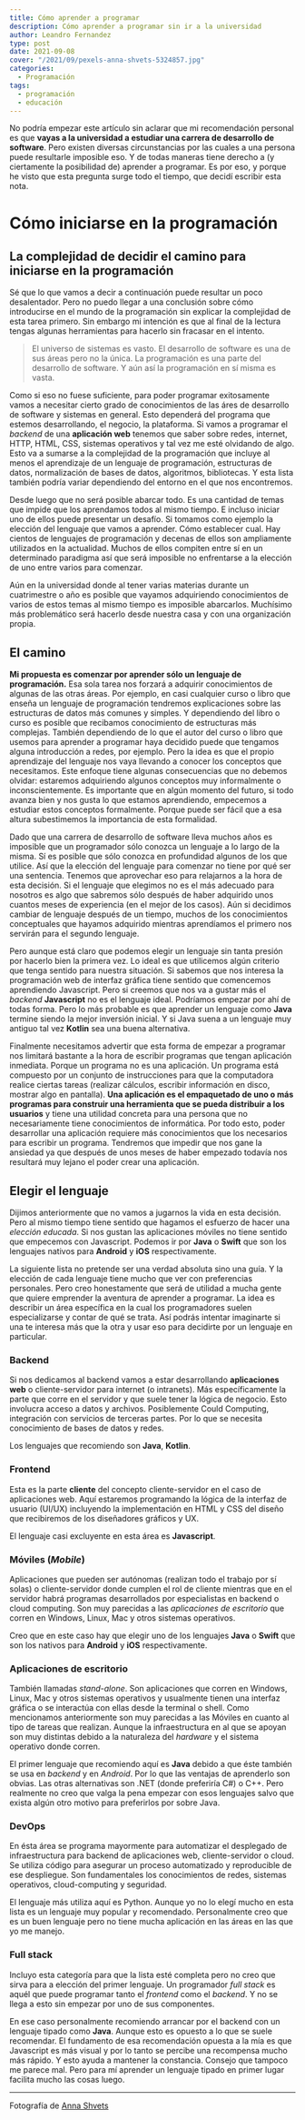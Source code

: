 ```yaml
---
title: Cómo aprender a programar
description: Cómo aprender a programar sin ir a la universidad
author: Leandro Fernandez
type: post
date: 2021-09-08
cover: "/2021/09/pexels-anna-shvets-5324857.jpg"
categories:
  - Programación
tags:
  - programación
  - educación
---
```


No podría empezar este artículo sin aclarar que mi recomendación personal es que **vayas a la universidad a estudiar una carrera de desarrollo de software**. Pero existen diversas circunstancias por las cuales a una persona puede resultarle imposible eso. Y de todas maneras tiene derecho a (y ciertamente la posibilidad de) aprender a programar. Es por eso, y porque he visto que esta pregunta surge todo el tiempo, que decidí escribir esta nota.

# Cómo iniciarse en la programación

## La complejidad de decidir el camino para iniciarse en la programación

Sé que lo que vamos a decir a continuación puede resultar un poco desalentador. Pero no puedo llegar a una conclusión sobre cómo introducirse en el mundo de la programación sin explicar la complejidad de esta tarea primero. Sin embargo mi intención es que al final de la lectura tengas algunas herramientas para hacerlo sin fracasar en el intento.

> El universo de sistemas es vasto. El desarrollo de software es una de sus áreas pero no la única. La programación es una parte del desarrollo de software. Y aún así la programación en sí misma es vasta.

Como si eso no fuese suficiente, para poder programar exitosamente vamos a necesitar cierto grado de conocimientos de las áres de desarrollo de software y sistemas en general. Esto dependerá del programa que estemos desarrollando, el negocio, la plataforma. Si vamos a programar el _backend_ de una **aplicación web** tenemos que saber sobre redes, internet, HTTP, HTML, CSS, sistemas operativos y tal vez me esté olvidando de algo. Esto va a sumarse a la complejidad de la programación que incluye al menos el aprendizaje de un lenguaje de programación, estructuras de datos, normalización de bases de datos, algoritmos, bibliotecas. Y esta lista también podría variar dependiendo del entorno en el que nos encontremos.

Desde luego que no será posible abarcar todo. Es una cantidad de temas que impide que los aprendamos todos al mismo tiempo. E incluso iniciar uno de ellos puede presentar un desafío. Si tomamos como ejemplo la elección del lenguaje que vamos a aprender. Cómo establecer cual. Hay cientos de lenguajes de programación y decenas de ellos son ampliamente utilizados en la actualidad. Muchos de ellos compiten entre sí en un determinado paradigma así que será imposible no enfrentarse a la elección de uno entre varios para comenzar.

Aún en la universidad donde al tener varias materias durante un cuatrimestre o año es posible que vayamos adquiriendo conocimientos de varios de estos temas al mismo tiempo es imposible abarcarlos. Muchísimo más problemático será hacerlo desde nuestra casa y con una organización propia.

## El camino

**Mi propuesta es comenzar por aprender sólo un lenguaje de programación.** Esa sola tarea nos forzará a adquirir conocimientos de algunas de las otras áreas. Por ejemplo, en casi cualquier curso o libro que enseña un lenguaje de programación tendremos explicaciones sobre las estructuras de datos más comunes y simples. Y dependiendo del libro o curso es posible que recibamos conocimiento de estructuras más complejas. También dependiendo de lo que el autor del curso o libro que usemos para aprender a programar haya decidido puede que tengamos alguna introducción a redes, por ejemplo. Pero la idea es que el propio aprendizaje del lenguaje nos vaya llevando a conocer los conceptos que necesitamos. Este enfoque tiene algunas consecuencias que no debemos olvidar: estaremos adquiriendo algunos conceptos muy informalmente o inconscientemente. Es importante que en algún momento del futuro, si todo avanza bien y nos gusta lo que estamos aprendiendo, empecemos a estudiar estos conceptos formalmente. Porque puede ser fácil que a esa altura subestimemos la importancia de esta formalidad.

Dado que una carrera de desarrollo de software lleva muchos años es imposible que un programador sólo conozca un lenguaje a lo largo de la misma. Sí es posible que sólo conozca en profundidad algunos de los que utilice. Así que la elección del lenguaje para comenzar no tiene por qué ser una sentencia. Tenemos que aprovechar eso para relajarnos a la hora de esta decisión. Si el lenguaje que elegimos no es el más adecuado para nosotros es algo que sabremos sólo después de haber adquirido unos cuantos meses de experiencia (en el mejor de los casos). Aún si decidimos cambiar de lenguaje después de un tiempo, muchos de los conocimientos conceptuales que hayamos adquirido mientras aprendíamos el primero nos servirán para el segundo lenguaje.

Pero aunque está claro que podemos elegir un lenguaje sin tanta presión por hacerlo bien la primera vez. Lo ideal es que utilicemos algún criterio que tenga sentido para nuestra situación. Si sabemos que nos interesa la programación web de interfaz gráfica tiene sentido que comencemos aprendiendo Javascript. Pero si creemos que nos va a gustar más el _backend_ **Javascript** no es el lenguaje ideal. Podríamos empezar por ahí de todas forma. Pero lo más probable es que aprender un lenguaje como **Java** termine siendo la mejor inversión inicial. Y si Java suena a un lenguaje muy antiguo tal vez **Kotlin** sea una buena alternativa.

Finalmente necesitamos advertir que esta forma de empezar a programar nos limitará bastante a la hora de escribir programas que tengan aplicación inmediata. Porque un programa no es una aplicación. Un programa está compuesto por un conjunto de instrucciones para que la computadora realice ciertas tareas (realizar cálculos, escribir información en disco, mostrar algo en pantalla). **Una aplicación es el empaquetado de uno o más programas para construir una herramienta que se pueda distribuir a los usuarios** y tiene una utilidad concreta para una persona que no necesariamente tiene conocimientos de informática. Por todo esto, poder desarrollar una aplicación requiere más conocimientos que los necesarios para escribir un programa. Tendremos que impedir que nos gane la ansiedad ya que después de unos meses de haber empezado todavía nos resultará muy lejano el poder crear una aplicación.

## Elegir el lenguaje

Dijimos anteriormente que no vamos a jugarnos la vida en esta decisión. Pero al mismo tiempo tiene sentido que hagamos el esfuerzo de hacer una _elección educada_. Si nos gustan las aplicaciones móviles no tiene sentido que empecemos con Javascript. Podemos ir por **Java** o **Swift** que son los lenguajes nativos para **Android** y **iOS** respectivamente.

La siguiente lista no pretende ser una verdad absoluta sino una guía. Y la elección de cada lenguaje tiene mucho que ver con preferencias personales. Pero creo honestamente que será de utilidad a mucha gente que quiere emprender la aventura de aprender a programar. La idea es describir un área específica en la cual los programadores suelen especializarse y contar de qué se trata. Así podrás intentar imaginarte si una te interesa más que la otra y usar eso para decidirte por un lenguaje en particular.

### Backend

Si nos dedicamos al backend vamos a estar desarrollando **aplicaciones web** o cliente-servidor para internet (o intranets). Más específicamente la parte que corre en el servidor y que suele tener la lógica de negocio. Esto involucra acceso a datos y archivos. Posiblemente Could Computing, integración con servicios de terceras partes. Por lo que se necesita conocimiento de bases de datos y redes. 

Los lenguajes que recomiendo son **Java**, **Kotlin**.

### Frontend

Esta es la parte **cliente** del concepto cliente-servidor en el caso de aplicaciones web. Aquí estaremos programando la lógica de la interfaz de usuario (UI/UX) incluyendo la implementación en HTML y CSS del diseño que recibiremos de los diseñadores gráficos y UX.

El lenguaje casi excluyente en esta área es **Javascript**.

### Móviles (_Mobile_)

Aplicaciones que pueden ser autónomas (realizan todo el trabajo por sí solas) o cliente-servidor donde cumplen el rol de cliente mientras que en el servidor habrá programas desarrollados por especialistas en backend o cloud computing. Son muy parecidas a las _aplicaciones de escritorio_ que corren en Windows, Linux, Mac y otros sistemas operativos.

Creo que en este caso hay que elegir uno de los lenguajes **Java** o **Swift** que son los nativos para **Android** y **iOS** respectivamente.

### Aplicaciones de escritorio

También llamadas _stand-alone_. Son aplicaciones que corren en Windows, Linux, Mac y otros sistemas operativos y usualmente tienen una interfaz gráfica o se interactúa con ellas desde la terminal o shell. Como mencionamos anteriormente son muy parecidas a las Móviles en cuanto al tipo de tareas que realizan. Aunque la infraestructura en al que se apoyan son muy distintas debido a la naturaleza del _hardware_ y el sistema operativo donde corren.

El primer lenguaje que recomiendo aquí es **Java** debido a que éste también se usa en _backend_ y en _Android_. Por lo que las ventajas de aprenderlo son obvias. Las otras alternativas son .NET (donde preferiría C#) o C++. Pero realmente no creo que valga la pena empezar con esos lenguajes salvo que exista algún otro motivo para preferirlos por sobre Java.

### DevOps

En ésta área se programa mayormente para automatizar el desplegado de infraestructura para backend de aplicaciones web, cliente-servidor o cloud. Se utiliza código para asegurar un proceso automatizado y reproducible de ese despliegue. Son fundamentales los conocimientos de redes, sistemas operativos, cloud-computing y seguridad.

El lenguaje más utiliza aquí es Python. Aunque yo no lo elegí mucho en esta lista es un lenguaje muy popular y recomendado. Personalmente creo que es un buen lenguaje pero no tiene mucha aplicación en las áreas en las que yo me manejo.

### Full stack

Incluyo esta categoría para que la lista esté completa pero no creo que sirva para a elección del primer lenguaje. Un programador _full stack_ es aquél que puede programar tanto el _frontend_ como el _backend_. Y no se llega a esto sin empezar por uno de sus componentes. 

En ese caso personalmente recomiendo arrancar por el backend con un lenguaje tipado como **Java**. Aunque esto es opuesto a lo que se suele recomendar. El fundamento de esa recomendación opuesta a la mía es que Javascript es más visual y por lo tanto se percibe una recompensa mucho más rápido. Y esto ayuda a mantener la constancia. Consejo que tampoco me parece mal. Pero para mí aprender un lenguaje tipado en primer lugar facilita mucho las cosas luego.

---
Fotografía de [Anna Shvets](https://www.instagram.com/sh.vets/)